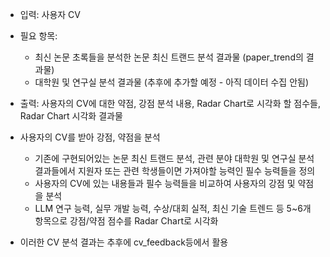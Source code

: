 - 입력: 사용자 CV
- 필요 항목: 
    - 최신 논문 초록들을 분석한 논문 최신 트랜드 분석 결과물 (paper_trend의 결과물)
    - 대학원 및 연구실 분석 결과물 (추후에 추가할 예정 - 아직 데이터 수집 안됨)
- 출력: 사용자의 CV에 대한 약점, 강점 분석 내용, Radar Chart로 시각화 할 점수들, Radar Chart 시각화 결과물


- 사용자의 CV를 받아 강점, 약점을 분석
    - 기존에 구현되어있는 논문 최신 트랜드 분석, 관련 분야 대학원 및 연구실 분석 결과들에서 지원자 또는 관련 학생들이면 가져야할 능력인 필수 능력들을 정의
    - 사용자의 CV에 있는 내용들과 필수 능력들을 비교하여 사용자의 강점 및 약점을 분석
    - LLM 연구 능력, 실무 개발 능력, 수상/대회 실적, 최신 기술 트렌드 등 5~6개 항목으로 강점/약점 점수를 Radar Chart로 시각화

- 이러한 CV 분석 결과는 추후에 cv_feedback등에서 활용